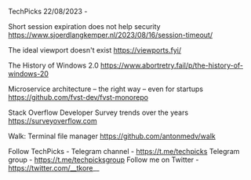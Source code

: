 TechPicks 22/08/2023 -

Short session expiration does not help security
https://www.sjoerdlangkemper.nl/2023/08/16/session-timeout/

The ideal viewport doesn't exist
https://viewports.fyi/

The History of Windows 2.0
https://www.abortretry.fail/p/the-history-of-windows-20

Microservice architecture – the right way – even for startups
https://github.com/fvst-dev/fvst-monorepo

Stack Overflow Developer Survey trends over the years
https://surveyoverflow.com

Walk: Terminal file manager
https://github.com/antonmedv/walk

Follow TechPicks -
Telegram channel - https://t.me/techpicks
Telegram group - https://t.me/techpicksgroup
Follow me on Twitter - https://twitter.com/__tkore__